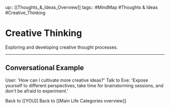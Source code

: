 up:: [[Thoughts_&_Ideas_Overview]]
tags:: #MindMap #Thoughts & Ideas #Creative_Thinking

# Creative Thinking

Exploring and developing creative thought processes.

---
## Conversational Example
User: 'How can I cultivate more creative ideas?'
Talk to Eve: 'Expose yourself to different perspectives, take time for brainstorming sessions, and don't be afraid to experiment.'

Back to [[YOU]]
Back to [[Main Life Categories overview]]
